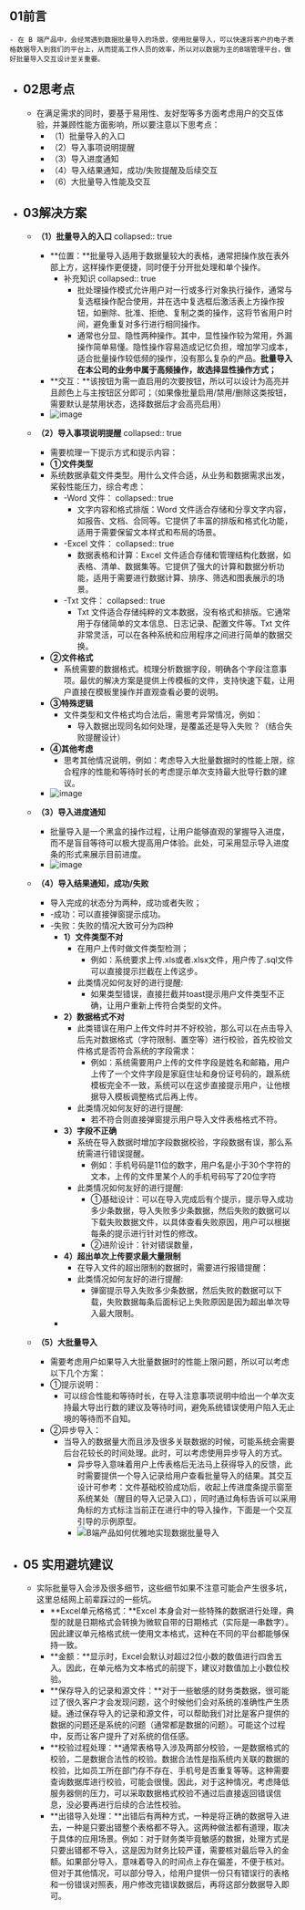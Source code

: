 ﻿## 01前言
	- 在 B 端产品中，会经常遇到数据批量导入的场景，使用批量导入，可以快速将客户的电子表格数据导入到我们的平台上，从而提高工作人员的效率，所以对以数据为主的B端管理平台，做好批量导入交互设计至关重要。
- ## 02思考点
	- 在满足需求的同时，要基于易用性、友好型等多方面考虑用户的交互体验，并兼顾性能方面影响，所以要注意以下思考点：
		- （1）批量导入的入口
		- （2）导入事项说明提醒
		- （3）导入进度通知
		- （4）导入结果通知，成功/失败提醒及后续交互
		- （6）大批量导入性能及交互
- ## 03解决方案
	- **（1）批量导入的入口**
	  collapsed:: true
		- **位置：**批量导入适用于数据量较大的表格，通常把操作放在表外部上方，这样操作更便捷，同时便于分开批处理和单个操作。
			- 补充知识
			  collapsed:: true
				- 批处理操作模式允许用户对一行或多行对象执行操作，通常与复选框操作配合使用，并在选中复选框后激活表上方操作按钮，如删除、批准、拒绝、复制之类的操作，这将节省用户时间，避免重复对多行进行相同操作。
				- 通常也分显、隐性两种操作。其中，显性操作较为常用，外漏操作简单易懂。隐性操作容易造成记忆负担，增加学习成本，适合批量操作较低频的操作，没有那么复杂的产品。**批量导入在本公司的业务中属于高频操作，故选择显性操作方式；**
		- **交互：**该按钮为需一直启用的次要按钮，所以可以设计为高亮并且颜色上与主按钮区分即可；（如果像批量启用/禁用/删除这类按钮，需要默认是禁用状态，选择数据后才会高亮启用）
		- ![image](https://github.com/MrLinRy/Knowledge-Base/assets/44371277/309e813c-0da8-4c75-a49b-aecb2d98472d)

	- **（2）导入事项说明提醒**
	  collapsed:: true
		- 需要梳理一下提示方式和提示内容：
		- **①文件类型**
		- 系统数据承载文件类型。用什么文件合适，从业务和数据需求出发，桨毂性能压力，综合考虑：
			- -Word 文件：
			  collapsed:: true
				- 文字内容和格式排版：Word 文件适合存储和分享文字内容，如报告、文档、合同等。它提供了丰富的排版和格式化功能，适用于需要保留文本样式和布局的场景。
			- -Excel 文件：
			  collapsed:: true
				- 数据表格和计算：Excel 文件适合存储和管理结构化数据，如表格、清单、数据集等。它提供了强大的计算和数据分析功能，适用于需要进行数据计算、排序、筛选和图表展示的场景。
			- -Txt 文件：
			  collapsed:: true
				- Txt 文件适合存储纯粹的文本数据，没有格式和排版。它通常用于存储简单的文本信息、日志记录、配置文件等。Txt 文件非常灵活，可以在各种系统和应用程序之间进行简单的数据交换。
		- **②文件格式**
			- 系统需要的数据格式。梳理分析数据字段，明确各个字段注意事项。最优的解决方案是提供上传模板的文件，支持快速下载，让用户直接在模板里操作并直观查看必要的说明。
		- **③特殊逻辑**
			- 文件类型和文件格式均合法后，需思考异常情况，例如：
				- 导入数据出现同名如何处理，是覆盖还是导入失败？（结合失败提醒设计）
		- **④其他考虑**
			- 思考其他情况说明，例如：考虑导入大批量数据时的性能上限，综合程序的性能和等待时长的考虑提示单次支持最大批导行数的建议。
		- ![image](https://github.com/MrLinRy/Knowledge-Base/assets/44371277/de40885f-14bb-4953-a4e3-a060b685c2e6)

	- **（3）导入进度通知**
		- 批量导入是一个黑盒的操作过程，让用户能够直观的掌握导入进度，而不是盲目等待可以极大提高用户体验。此处，可采用显示导入进度条的形式来展示目前进度。
		- ![image](https://github.com/MrLinRy/Knowledge-Base/assets/44371277/70889553-4a6a-4886-b123-00b19fbc7ede)

	- **（4）导入结果通知，成功/失败**
		- 导入完成的状态分为两种，成功或者失败；
		- -成功：可以直接弹窗提示成功。
		- -失败：失败的情况大致可分为四种
			- **1）文件类型不对**
				- 在用户上传时做文件类型检测；
					- 例如：系统要求上传.xls或者.xlsx文件，用户传了.sql文件可以直接提示拦截在上传这步。
				- 此类情况如何友好的进行提醒:
					- 如果类型错误，直接拦截并toast提示用户文件类型不正确，让用户重新上传符合类型的文件。
			- **2）数据格式不对**
				- 此类错误在用户上传文件时并不好校验，那么可以在点击导入后先对数据格式（字符限制、置空等）进行校验，首先校验文件格式是否符合系统的字段需求：
					- 例如：系统需要用户上传的文件字段是姓名和邮箱，用户上传了一个文件字段是家庭住址和身份证号码的，跟系统模板完全不一致，系统可以在这步直接提示用户，让他根据导入模板调整格式后再上传。
				- 此类情况如何友好的进行提醒:
					- 若不符合则直接弹窗提示用户导入文件表格格式不符。
			- **3）字段不正确**
				- 系统在导入数据时增加字段数据校验，字段数据有误，那么系统需进行错误提醒。
					- 例如：手机号码是11位的数字，用户名是小于30个字符的文本，上传的文件里某个人的手机号码写了20位字符
				- 此类情况如何友好的进行提醒:
					- ①基础设计：可以在导入完成后有个提示，提示导入成功多少条数据，导入失败多少条数据，然后失败的数据可以下载失败数据文件，以具体查看失败原因，用户可以根据每条的提示进行针对性的修改。
					- ②进阶设计：针对错误数量，
			- **4）超出单次上传要求最大量限制**
				- 在导入文件的超出限制的数据时，需要进行报错提醒：
				- 此类情况如何友好的进行提醒:
					- 弹窗提示导入失败多少条数据，然后失败的数据可以下载，失败数据每条后面标记上失败原因是因为超出单次导入最大限制。
			-
	- **（5）大批量导入**
		- 需要考虑用户如果导入大批量数据时的性能上限问题，所以可以考虑以下几个方案：
		- ①提示说明：
			- 可以综合性能和等待时长，在导入注意事项说明中给出一个单次支持最大导出行数的建议及等待时间，避免系统错误使用户陷入无止境的等待而不自知。
		- ②异步导入：
			- 当导入的数据量大而且涉及很多关联数据的时候，可能系统会需要后台花较长的时间处理。此时，可以考虑使用异步导入的方式。
				- 异步导入意味着用户上传表格后无法马上获得导入的反馈，此时需要提供一个导入记录给用户查看批量导入的结果。其交互设计可参考：文件基础校验成功后，收起上传进度条提示窗至系统某处（醒目的导入记录入口），同时通过角标告诉可以采用角标的方式标注当前正在进行中的导入操作，下面是一个交互引导的示例原型。
				- ![B端产品如何优雅地实现数据批量导入](https://image.woshipm.com/wp-files/2023/01/uTm39Nda0eiUBKSlxq0X.gif)
- ## 05 实用避坑建议
	- 实际批量导入会涉及很多细节，这些细节如果不注意可能会产生很多坑，这里总结网上前辈踩过的一些坑。
		- **Excel单元格格式：**Excel 本身会对一些特殊的数据进行处理，典型的就是日期格式会转换为微软自带的日期格式（实际是一串数字）。因此建议单元格格式统一使用文本格式，这种在不同的平台都能够保持一致。
		- **金额：**显示时，Excel会默认对超过2位小数的数值进行四舍五入。因此，在单元格为文本格式的前提下，建议对数值加上小数位校验。
		- **保存导入的记录和源文件：**对于一些敏感的财务类数据，很可能过了很久客户才会发现问题，这个时候他们会对系统的准确性产生质疑。通过保存导入的记录和源文件，可以帮助我们对比是客户提供的数据的问题还是系统的问题（通常都是数据的问题）。可能这个过程中，反而让客户提升了对系统的信任感。
		- **校验过程处理：**通常表格导入涉及两部分校验，一是数据格式的校验，二是数据合法性的校验。数据合法性是指系统内关联的数据的校验，比如员工所在部门存不存在、手机号是否重复等等。这种需要查询数据库进行校验，可能会很慢。因此，对于这种情况，考虑降低服务器侧的压力，可以采取数据格式校验不通过后直接返回错误信息，没必要再进行后续的合法性校验。
		- **出错导入处理：**出错后有两种方式，一种是将正确的数据导入进去，一种是只要出错整个表格都不导入。这两种做法都有道理，取决于具体的应用场景。例如：对于财务类毕竟敏感的数据，处理方式是只要出错都不导入，这是因为财务比较严谨，需要核对最后导入的金额。如果部分导入，意味着导入的时间点上存在偏差，不便于核对。但对于其他情况，可以部分导入，给用户提供一份只有错误行的表格和一份错误对照表，用户修改完错误数据后，再将这部分数据导入即可。

